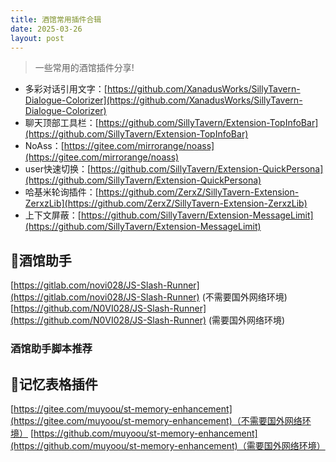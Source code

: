 ```yaml
---
title: 酒馆常用插件合辑
date: 2025-03-26
layout: post
---
```


>一些常用的酒馆插件分享!

- 多彩对话引用文字：[https://github.com/XanadusWorks/SillyTavern-Dialogue-Colorizer](https://github.com/XanadusWorks/SillyTavern-Dialogue-Colorizer)
- 聊天顶部工具栏：[https://github.com/SillyTavern/Extension-TopInfoBar](https://github.com/SillyTavern/Extension-TopInfoBar)
- NoAss：[https://gitee.com/mirrorange/noass](https://gitee.com/mirrorange/noass)
- user快速切换：[https://github.com/SillyTavern/Extension-QuickPersona](https://github.com/SillyTavern/Extension-QuickPersona)
- 哈基米轮询插件：[https://github.com/ZerxZ/SillyTavern-Extension-ZerxzLib](https://github.com/ZerxZ/SillyTavern-Extension-ZerxzLib)
- 上下文屏蔽：[https://github.com/SillyTavern/Extension-MessageLimit](https://github.com/SillyTavern/Extension-MessageLimit)

## 🔧酒馆助手
[https://gitlab.com/novi028/JS-Slash-Runner](https://gitlab.com/novi028/JS-Slash-Runner) (不需要国外网络环境)
[https://github.com/N0VI028/JS-Slash-Runner](https://github.com/N0VI028/JS-Slash-Runner) (需要国外网络环境)

### 酒馆助手脚本推荐

## 🧠记忆表格插件
[https://gitee.com/muyoou/st-memory-enhancement](https://gitee.com/muyoou/st-memory-enhancement)（不需要国外网络环境）
[https://github.com/muyoou/st-memory-enhancement](https://github.com/muyoou/st-memory-enhancement)（需要国外网络环境）
